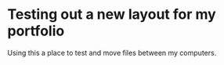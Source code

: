 # Testing out a new layout for my portfolio

Using this a place to test and move files between my computers. 
